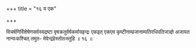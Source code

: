 +++
title = "१६ य एक"

+++

विचर्षणिर्विशेषेणसर्वस्यद्रष्टा वृषक्रतुर्वर्षकर्मायइन्द्रः एकइत् एकएव कृष्टीनाम्प्रजानाम्पतिरधिपतिजञ्ज्ञे अजायत नान्यःकश्चित् तमुत- मेवेन्द्रंहेस्तोतःस्तुहि ॥ १६ ॥